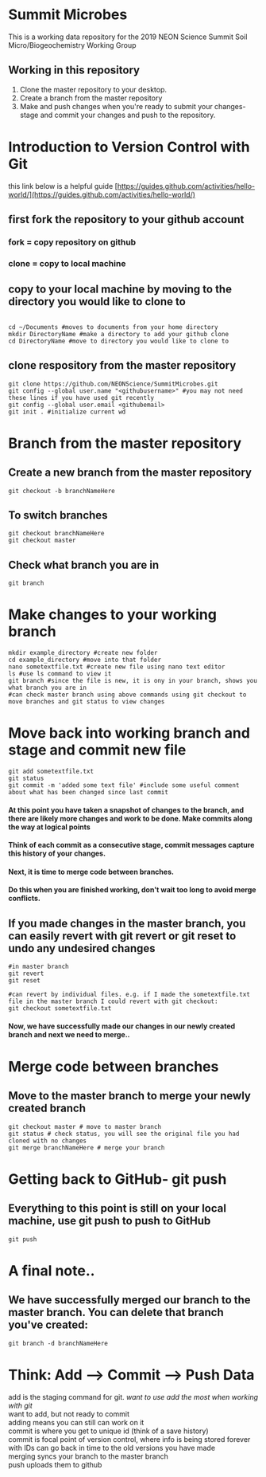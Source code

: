 # Summit Microbes
This is a working data repository for the 2019 NEON Science Summit Soil Micro/Biogeochemistry Working Group

## Working in this repository

1. Clone the master repository to your desktop.
2. Create a branch from the master repository
3. Make and push changes when you're ready to submit your changes- stage and commit your changes and push to the repository.


# Introduction to Version Control with Git ##
this link below is a helpful guide
[https://guides.github.com/activities/hello-world/](https://guides.github.com/activities/hello-world/)

## first fork the repository to your github account
### fork = copy repository on github
### clone = copy to local machine

## copy to your local machine by moving to the directory you would like to clone to
```

cd ~/Documents #moves to documents from your home directory
mkdir DirectoryName #make a directory to add your github clone
cd DirectoryName #move to directory you would like to clone to
```


## clone respository from the master repository
```
git clone https://github.com/NEONScience/SummitMicrobes.git
git config --global user.name "<githubusername>" #you may not need these lines if you have used git recently
git config --global user.email <githubemail>
git init . #initialize current wd
```

# Branch from the master repository
## Create a new branch from the master repository
```
git checkout -b branchNameHere
```
## To switch branches

```
git checkout branchNameHere
git checkout master
```

## Check what branch you are in
```
git branch
```
# Make changes to your working branch
```
mkdir example_directory #create new folder
cd example_directory #move into that folder
nano sometextfile.txt #create new file using nano text editor
ls #use ls command to view it
git branch #since the file is new, it is ony in your branch, shows you what branch you are in
#can check master branch using above commands using git checkout to move branches and git status to view changes
```

# Move back into working branch and stage and commit new file
```
git add sometextfile.txt
git status
git commit -m 'added some text file' #include some useful comment about what has been changed since last commit

```

#### At this point you have taken a snapshot of changes to the branch, and there are likely more changes and work to be done. Make commits along the way at logical points
#### Think of each commit as a consecutive stage, commit messages capture this history of your changes.
#### Next, it is time to merge code between branches.
#### Do this when you are finished working, don't wait too long to avoid merge conflicts.

## If you made changes in the master branch, you can easily revert with git revert or git reset to undo any undesired changes
```
#in master branch
git revert 
git reset

#can revert by individual files. e.g. if I made the sometextfile.txt file in the master branch I could revert with git checkout:
git checkout sometextfile.txt
```

#### Now, we have successfully made our changes in our newly created branch and next we need to merge..
# Merge code between branches
## Move to the master branch to merge your newly created branch
```
git checkout master # move to master branch
git status # check status, you will see the original file you had cloned with no changes
git merge branchNameHere # merge your branch

```

# Getting back to GitHub- git push
## Everything to this point is still on your local machine, use git push to push to GitHub
```
git push

```

# A final note..
## We have successfully merged our branch to the master branch. You can delete that branch you've created:
```
git branch -d branchNameHere

```

# Think: Add --> Commit --> Push Data
add is the staging command for git. *want to use add the most when working with git* <br>
want to add, but not ready to commit <br>
adding means you can still can work on it <br>
commit is where you get to unique id (think of a save history) <br>
commit is focal point of version control, where info is being stored forever <br>
with IDs can go back in time to the old versions you have made <br>
merging syncs your branch to the master branch <br>
push uploads them to github <br>

